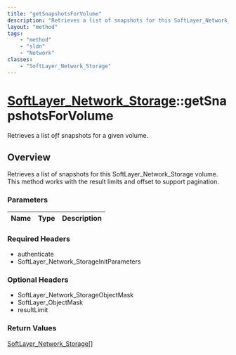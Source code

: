 ```yaml
---
title: "getSnapshotsForVolume"
description: "Retrieves a list of snapshots for this SoftLayer_Network_Storage volume. This method works with the result limits and of... "
layout: "method"
tags:
    - "method"
    - "sldn"
    - "Network"
classes:
    - "SoftLayer_Network_Storage"
---
```

# [SoftLayer_Network_Storage](/reference/services/SoftLayer_Network_Storage)::getSnapshotsForVolume

Retrieves a list oƒf snapshots for a given volume.


## Overview 
Retrieves a list of snapshots for this SoftLayer_Network_Storage volume. This method works with the result limits and offset to support pagination. 

### Parameters 
|Name | Type | Description |
| --- | --- | --- |


### Required Headers
* authenticate
* SoftLayer_Network_StorageInitParameters

### Optional Headers
* SoftLayer_Network_StorageObjectMask
* SoftLayer_ObjectMask
* resultLimit

### Return Values
<a href='/reference/datatypes/SoftLayer_Network_Storage'>SoftLayer_Network_Storage[] </a>

